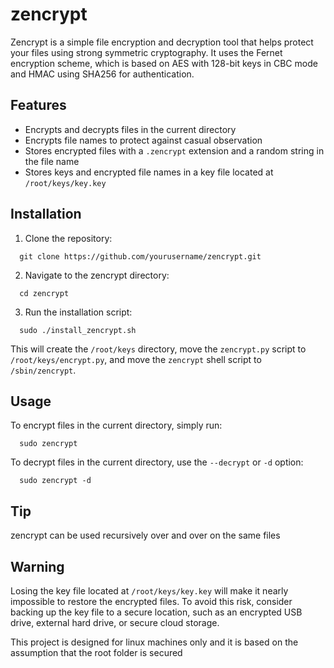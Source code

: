 # zencrypt
Zencrypt is a simple file encryption and decryption tool that helps protect your files using strong symmetric cryptography. It uses the Fernet encryption scheme, which is based on AES with 128-bit keys in CBC mode and HMAC using SHA256 for authentication.


## Features

- Encrypts and decrypts files in the current directory
- Encrypts file names to protect against casual observation
- Stores encrypted files with a `.zencrypt` extension and a random string in the file name
- Stores keys and encrypted file names in a key file located at `/root/keys/key.key`

## Installation

1. Clone the repository:
```
  git clone https://github.com/yourusername/zencrypt.git
```  
2. Navigate to the zencrypt directory:
```
  cd zencrypt
```
3. Run the installation script:
```
  sudo ./install_zencrypt.sh
``` 
  This will create the `/root/keys` directory, move the `zencrypt.py` script to `/root/keys/encrypt.py`, and move the `zencrypt` shell script to `/sbin/zencrypt`.

## Usage

To encrypt files in the current directory, simply run:
```
  sudo zencrypt
```

To decrypt files in the current directory, use the `--decrypt` or `-d` option:
```
  sudo zencrypt -d
```  

## Tip

  zencrypt can be used recursively over and over on the same files
  
## Warning

Losing the key file located at `/root/keys/key.key` will make it nearly impossible to restore the encrypted files. To avoid this risk, consider backing up the key file to a secure location, such as an encrypted USB drive, external hard drive, or secure cloud storage.


This project is  designed for linux machines only and it is based on the assumption that the root folder is secured

